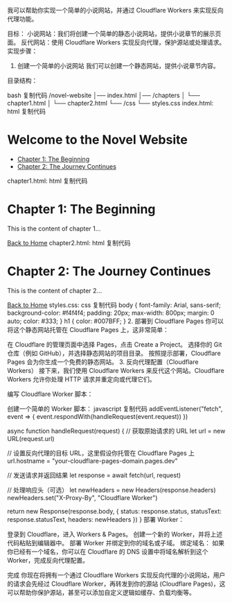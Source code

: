 
我可以帮助你实现一个简单的小说网站，并通过 Cloudflare Workers 来实现反向代理功能。

目标：
小说网站：我们将创建一个简单的静态小说网站，提供小说章节的展示页面。
反代网站：使用 Cloudflare Workers 实现反向代理，保护源站或处理请求。
实现步骤：
1. 创建一个简单的小说网站
我们可以创建一个静态网站，提供小说章节内容。

目录结构：

bash
复制代码
/novel-website
│── index.html
│── /chapters
│   └── chapter1.html
│   └── chapter2.html
└── /css
    └── styles.css
index.html:
html
复制代码
<!DOCTYPE html>
<html lang="en">
<head>
    <meta charset="UTF-8">
    <meta name="viewport" content="width=device-width, initial-scale=1.0">
    <title>Simple Novel Website</title>
    <link rel="stylesheet" href="css/styles.css">
</head>
<body>
    <h1>Welcome to the Novel Website</h1>
    <ul>
        <li><a href="chapters/chapter1.html">Chapter 1: The Beginning</a></li>
        <li><a href="chapters/chapter2.html">Chapter 2: The Journey Continues</a></li>
    </ul>
</body>
</html>
chapter1.html:
html
复制代码
<!DOCTYPE html>
<html lang="en">
<head>
    <meta charset="UTF-8">
    <meta name="viewport" content="width=device-width, initial-scale=1.0">
    <title>Chapter 1</title>
</head>
<body>
    <h1>Chapter 1: The Beginning</h1>
    <p>This is the content of chapter 1...</p>
    <a href="../index.html">Back to Home</a>
</body>
</html>
chapter2.html:
html
复制代码
<!DOCTYPE html>
<html lang="en">
<head>
    <meta charset="UTF-8">
    <meta name="viewport" content="width=device-width, initial-scale=1.0">
    <title>Chapter 2</title>
</head>
<body>
    <h1>Chapter 2: The Journey Continues</h1>
    <p>This is the content of chapter 2...</p>
    <a href="../index.html">Back to Home</a>
</body>
</html>
styles.css:
css
复制代码
body {
    font-family: Arial, sans-serif;
    background-color: #f4f4f4;
    padding: 20px;
    max-width: 800px;
    margin: 0 auto;
    color: #333;
}
h1 {
    color: #007BFF;
}
2. 部署到 Cloudflare Pages
你可以将这个静态网站托管在 Cloudflare Pages 上，这非常简单：

在 Cloudflare 的管理页面中选择 Pages，点击 Create a Project。
选择你的 Git 仓库（例如 GitHub），并选择静态网站的项目目录。
按照提示部署，Cloudflare Pages 会为你生成一个免费的静态网站。
3. 反向代理配置（Cloudflare Workers）
接下来，我们使用 Cloudflare Workers 来反代这个网站。Cloudflare Workers 允许你处理 HTTP 请求并重定向或代理它们。

编写 Cloudflare Worker 脚本：

创建一个简单的 Worker 脚本：
javascript
复制代码
addEventListener("fetch", event => {
  event.respondWith(handleRequest(event.request))
})

async function handleRequest(request) {
  // 获取原始请求的 URL
  let url = new URL(request.url)
  
  // 设置反向代理的目标 URL，这里假设你托管在 Cloudflare Pages 上
  url.hostname = "your-cloudflare-pages-domain.pages.dev"

  // 发送请求并返回结果
  let response = await fetch(url, request)

  // 处理响应头（可选）
  let newHeaders = new Headers(response.headers)
  newHeaders.set("X-Proxy-By", "Cloudflare Worker")

  return new Response(response.body, {
    status: response.status,
    statusText: response.statusText,
    headers: newHeaders
  })
}
部署 Worker：

登录到 Cloudflare，进入 Workers & Pages。
创建一个新的 Worker，并将上述代码粘贴到编辑器中。
部署 Worker 并绑定到你的域名或子域。
绑定域名： 如果你已经有一个域名，你可以在 Cloudflare 的 DNS 设置中将域名解析到这个 Worker，完成反向代理配置。

完成
你现在将拥有一个通过 Cloudflare Workers 实现反向代理的小说网站，用户的请求会先经过 Cloudflare Worker，再转发到你的源站 (Cloudflare Pages)，这可以帮助你保护源站，甚至可以添加自定义逻辑如缓存、负载均衡等。
